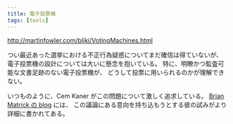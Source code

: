 ```yaml
---
title: 電子投票機
tags: [tools]
---
```


http://martinfowler.com/bliki/VotingMachines.html

つい最近あった選挙における不正行為疑惑についてまだ確信は得ていないが、
電子投票機の設計については大いに懸念を抱いている。
特に、明瞭かつ監査可能な文書足跡のない電子投票機が、
どうして投票に用いられるのかが理解できない。

いつものように、Cem Kaner がこの問題について激しく追求している。
[Brian Matrick の blog](http://www.testing.com/cgi-bin/blog/2004/11/15#voting-cem) には、
この議論にある意向を持ち込もうとする彼の試みがより詳細に書かれてある。
